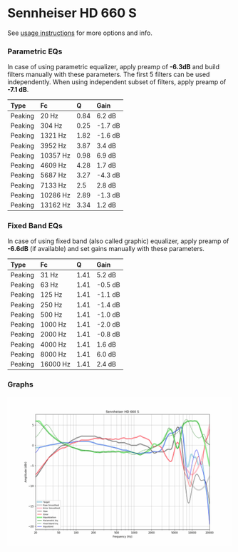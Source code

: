 # Sennheiser HD 660 S
See [usage instructions](https://github.com/jaakkopasanen/AutoEq#usage) for more options and info.

### Parametric EQs
In case of using parametric equalizer, apply preamp of **-6.3dB** and build filters manually
with these parameters. The first 5 filters can be used independently.
When using independent subset of filters, apply preamp of **-7.1 dB**.

| Type    | Fc       |    Q | Gain    |
|:--------|:---------|:-----|:--------|
| Peaking | 20 Hz    | 0.84 | 6.2 dB  |
| Peaking | 304 Hz   | 0.25 | -1.7 dB |
| Peaking | 1321 Hz  | 1.82 | -1.6 dB |
| Peaking | 3952 Hz  | 3.87 | 3.4 dB  |
| Peaking | 10357 Hz | 0.98 | 6.9 dB  |
| Peaking | 4609 Hz  | 4.28 | 1.7 dB  |
| Peaking | 5687 Hz  | 3.27 | -4.3 dB |
| Peaking | 7133 Hz  | 2.5  | 2.8 dB  |
| Peaking | 10286 Hz | 2.89 | -1.3 dB |
| Peaking | 13162 Hz | 3.34 | 1.2 dB  |

### Fixed Band EQs
In case of using fixed band (also called graphic) equalizer, apply preamp of **-6.6dB**
(if available) and set gains manually with these parameters.

| Type    | Fc       |    Q | Gain    |
|:--------|:---------|:-----|:--------|
| Peaking | 31 Hz    | 1.41 | 5.2 dB  |
| Peaking | 63 Hz    | 1.41 | -0.5 dB |
| Peaking | 125 Hz   | 1.41 | -1.1 dB |
| Peaking | 250 Hz   | 1.41 | -1.4 dB |
| Peaking | 500 Hz   | 1.41 | -1.0 dB |
| Peaking | 1000 Hz  | 1.41 | -2.0 dB |
| Peaking | 2000 Hz  | 1.41 | -0.8 dB |
| Peaking | 4000 Hz  | 1.41 | 1.6 dB  |
| Peaking | 8000 Hz  | 1.41 | 6.0 dB  |
| Peaking | 16000 Hz | 1.41 | 2.4 dB  |

### Graphs
![](./Sennheiser%20HD%20660%20S.png)